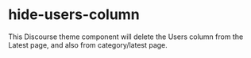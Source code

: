 # hide-users-column

This Discourse theme component will delete the Users column from the Latest page, and also from category/latest page.

